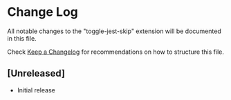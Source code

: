 # Change Log

All notable changes to the "toggle-jest-skip" extension will be documented in this file.

Check [Keep a Changelog](http://keepachangelog.com/) for recommendations on how to structure this file.

## [Unreleased]

- Initial release